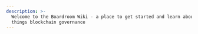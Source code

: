 ```yaml
---
description: >-
  Welcome to the Boardroom Wiki - a place to get started and learn about all
  things blockchain governance
---
```


